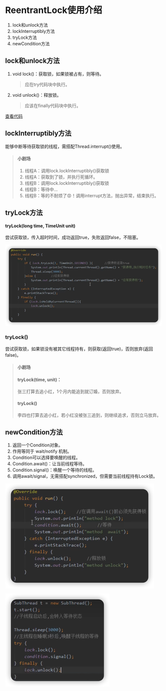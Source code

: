 # ReentrantLock使用介绍

1. lock和unlock方法
2. lockInterruptibly方法
3. tryLock方法
4. newCondition方法

## lock和unlock方法
1. void lock()：获取锁，如果锁被占有，则等待。
   > 应在try代码块中执行。
2. void unlock()：释放锁。
   > 应该在finally代码块中执行。

[查看代码](code/Lock.java)

## lockInterruptibly方法

能够中断等待获取锁的线程，需搭配Thread.interrupt()使用。

> #### 小剧场
> 1. 线程A：调用lock.lockInterruptibly()获取锁
> 2. 线程A：获取到了锁，并执行死循环。
> 3. 线程B：调用lock.lockInterruptibly()获取锁
> 4. 线程B：等待中...
> 5. 线程B：等的不耐烦了😡！调用interrupt方法，抛出异常，结束执行。


## tryLock方法

#### tryLock(long time, TimeUnit unit)

尝试获取锁，传入超时时间，成功返回true，失败返回false，不阻塞。

![](../img/f6e443a9.png)

### tryLock()

尝试获取锁，如果锁没有被其它线程持有，则获取(返回true)，否则放弃(返回false)。

> #### 小剧场
>
> #### tryLock(time, unit)：
> 张三打算去追小红，1个月内能追到就订婚，否则放弃。
>
> #### tryLock()
> 李四也打算去追小红，若小红没被张三追到，则继续追求，否则立马放弃。

## newCondition方法

1. 返回一个Condition对象。
2. 作用等同于 wait/notify 机制。
3. Condition可以选择要唤醒的线程。
4. Condition.await()：让当前线程等待。
5. Condition.signal()：唤醒一个等待的线程。
6. 调用await/signal，无需搭配synchronized，但需要当前线程持有Lock锁。

![](../img/daf9e60c.png)

![](../img/da8598cb.png)